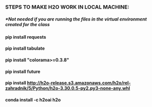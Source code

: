 
### STEPS TO MAKE H2O WORK IN LOCAL MACHINE:

##### *Not needed if you are running the files in the virtual environment created for the class


#### pip install requests

#### pip install tabulate

#### pip install "colorama>=0.3.8"

#### pip install future

#### pip install http://h2o-release.s3.amazonaws.com/h2o/rel-zahradnik/5/Python/h2o-3.30.0.5-py2.py3-none-any.whl

#### conda install -c h2oai h2o

